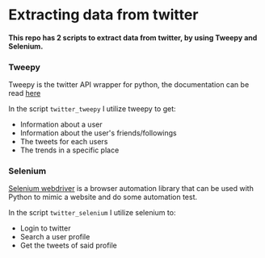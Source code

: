 # Extracting data from twitter
#### This repo has 2 scripts to extract data from twitter, by using Tweepy and Selenium.


### Tweepy
Tweepy is the twitter API wrapper for python, the documentation can be read [here](https://docs.tweepy.org/en/stable/)

In the script `twitter_tweepy` I utilize tweepy to get:
- Information about a user
- Information about the user's friends/followings
- The tweets for each users
- The trends in a specific place

### Selenium
[Selenium webdriver](https://www.selenium.dev/) is a browser automation library that can be used with Python to mimic a website and do some automation test.

In the script `twitter_selenium` I utilize selenium to:
- Login to twitter
- Search a user profile
- Get the tweets of said profile
